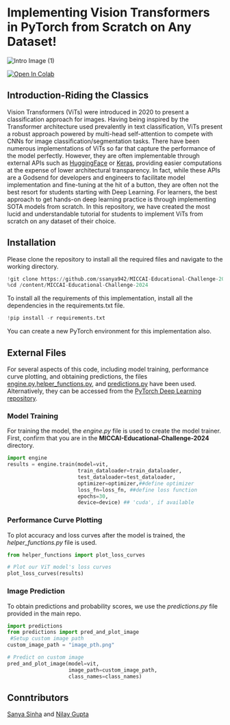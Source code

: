 # Implementing Vision Transformers in PyTorch from Scratch on Any Dataset!

![Intro Image (1)](https://github.com/user-attachments/assets/437c8d37-9ae6-49a6-aec2-887c364349c5)

<a target="_blank" href="https://colab.research.google.com/github/ssanya942/MICCAI-Educational-Challenge-2024/blob/master/Implementing_Vision_Transformers_in_PyTorch_from_Scratch.ipynb">
  <img src="https://colab.research.google.com/assets/colab-badge.svg" alt="Open In Colab"/>
</a>

## Introduction-Riding the Classics
Vision Transformers (ViTs) were introduced in 2020 to present a classification approach for images. Having being inspired by the Transformer architecture used prevalently in text classification, ViTs present a robust approach powered by multi-head self-attention to compete with CNNs for image classification/segmentation tasks. There have been numerous implementations of ViTs so far that capture the performance of the model perfectly. However, they are often implementable through external APIs such as [HuggingFace](https://huggingface.co/docs/transformers/en/model_doc/vit) or [Keras](https://keras.io/examples/vision/image_classification_with_vision_transformer/), providing easier computations at the expense of lower architectural transparency. In fact, while these APIs are a Godsend for developers and engineers to facilitate model implementation and fine-tuning at the hit of a button, they are often not the best resort for students starting with Deep Learning. For learners, the best approach to get hands-on deep learning practice is through implementing SOTA models from scratch. In this repository, we have created the most lucid and understandable tutorial for students to implement ViTs from scratch on any dataset of their choice. 

## Installation
Please clone the repository to install all the required files and navigate to the working directory. 
```python
!git clone https://github.com/ssanya942/MICCAI-Educational-Challenge-2024.git
%cd /content/MICCAI-Educational-Challenge-2024
```

To install all the requirements of this implementation, install all the dependencies in the requirements.txt file. 
```python
!pip install -r requirements.txt
```
You can create a new PyTorch environment for this implementation also.

## External Files
For several aspects of this code, including model training, performance curve plotting, and obtaining predictions, the files [engine.py](https://github.com/ssanya942/MICCAI-Educational-Challenge-2024/blob/master/engine.py),[helper_functions.py](https://github.com/ssanya942/MICCAI-Educational-Challenge-2024/blob/master/helper_functions.py), and [predictions.py](https://github.com/ssanya942/MICCAI-Educational-Challenge-2024/blob/master/predictions.py) have been used. Alternatively, they can be accessed from the [PyTorch Deep Learning repository](https://github.com/mrdbourke/pytorch-deep-learning/tree/main/going_modular/going_modular). 

### Model Training
For training the model, the *engine.py* file is used to create the model trainer. First, confirm that you are in the **MICCAI-Educational-Challenge-2024** directory. 
```python
import engine
results = engine.train(model=vit,
                       train_dataloader=train_dataloader,
                       test_dataloader=test_dataloader,
                       optimizer=optimizer,##define optimizer
                       loss_fn=loss_fn, ##define loss function
                       epochs=30,
                       device=device) ## 'cuda', if available

```

### Performance Curve Plotting
To plot accuracy and loss curves after the model is trained, the *helper_functions.py* file is used. 
```python
from helper_functions import plot_loss_curves

# Plot our ViT model's loss curves
plot_loss_curves(results)

```

### Image Prediction
To obtain predictions and probability scores, we use the *predictions.py* file provided in the main repo. 
```python
import predictions
from predictions import pred_and_plot_image
 #Setup custom image path
custom_image_path = "image_pth.png"

# Predict on custom image
pred_and_plot_image(model=vit,
                    image_path=custom_image_path,
                    class_names=class_names)
```

## Conntributors
[Sanya Sinha](https://github.com/ssanya942) and [Nilay Gupta](https://github.com/ngcd04-fa07)

